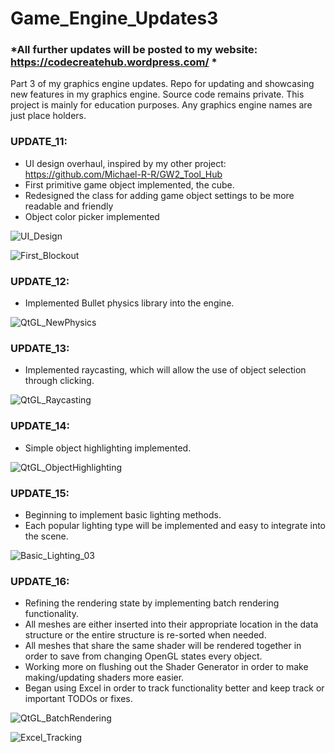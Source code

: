 # Game_Engine_Updates3

### *All further updates will be posted to my website: https://codecreatehub.wordpress.com/ *

Part 3 of my graphics engine updates. Repo for updating and showcasing new features in my graphics engine. Source code remains private. This project is mainly for education purposes. Any graphics engine names are just place holders.

### UPDATE_11:
- UI design overhaul, inspired by my other project: https://github.com/Michael-R-R/GW2_Tool_Hub
- First primitive game object implemented, the cube.
- Redesigned the class for adding game object settings to be more readable and friendly
- Object color picker implemented

![UI_Design](https://user-images.githubusercontent.com/54217603/128939347-bf8d895f-ebba-4c82-94bb-deba6e91a5d8.png)

![First_Blockout](https://user-images.githubusercontent.com/54217603/128942571-8310387c-2e36-4790-bced-baaa7573b162.png)

### UPDATE_12:
- Implemented Bullet physics library into the engine.

![QtGL_NewPhysics](https://user-images.githubusercontent.com/54217603/129428477-14f2849c-6ffb-45c6-8237-785af69c280b.gif)

### UPDATE_13:
- Implemented raycasting, which will allow the use of object selection through clicking.

![QtGL_Raycasting](https://user-images.githubusercontent.com/54217603/129811765-cf7dabbc-442e-4fb6-b9c1-fe71fd632083.gif)

### UPDATE_14:
- Simple object highlighting implemented.

![QtGL_ObjectHighlighting](https://user-images.githubusercontent.com/54217603/130336978-eb09feed-d92f-4dd9-8914-2e2fb4d801d3.gif)

### UPDATE_15:
- Beginning to implement basic lighting methods.
- Each popular lighting type will be implemented and easy to integrate into the scene.

![Basic_Lighting_03](https://user-images.githubusercontent.com/54217603/131050179-c5ba0f41-a9af-42d4-a5c3-44b89637db11.png)

### UPDATE_16:
- Refining the rendering state by implementing batch rendering functionality.
- All meshes are either inserted into their appropriate location in the data structure or the entire structure is re-sorted when needed.
- All meshes that share the same shader will be rendered together in order to save from changing OpenGL states every object.
- Working more on flushing out the Shader Generator in order to make making/updating shaders more easier.
- Began using Excel in order to track functionality better and keep track or important TODOs or fixes. 

![QtGL_BatchRendering](https://user-images.githubusercontent.com/54217603/131872032-48e5a0c5-6e4b-4434-846d-bf2340a5a3c7.gif)

![Excel_Tracking](https://user-images.githubusercontent.com/54217603/131872884-e075b7c3-610b-4271-9c4b-a74736673669.png)

